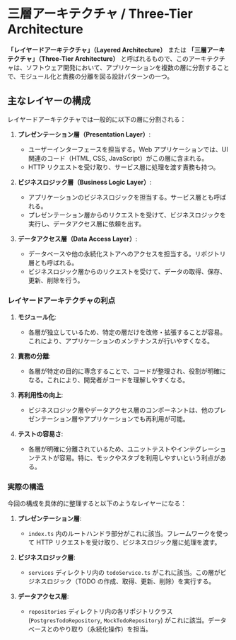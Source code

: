 # 三層アーキテクチャ / Three-Tier Architecture

**「レイヤードアーキテクチャ」（Layered Architecture）** または **「三層アーキテクチャ」（Three-Tier Architecture）** と呼ばれるもので、このアーキテクチャは、ソフトウェア開発において、アプリケーションを複数の層に分割することで、モジュール化と責務の分離を図る設計パターンの一つ。

## 主なレイヤーの構成

レイヤードアーキテクチャでは一般的に以下の層に分割される：

1. **プレゼンテーション層（Presentation Layer）**:

   - ユーザーインターフェースを担当する。Web アプリケーションでは、UI 関連のコード（HTML, CSS, JavaScript）がこの層に含まれる。
   - HTTP リクエストを受け取り、サービス層に処理を渡す責務も持つ。

2. **ビジネスロジック層（Business Logic Layer）**:

   - アプリケーションのビジネスロジックを担当する。サービス層とも呼ばれる。
   - プレゼンテーション層からのリクエストを受けて、ビジネスロジックを実行し、データアクセス層に依頼を出す。

3. **データアクセス層（Data Access Layer）**:
   - データベースや他の永続化ストアへのアクセスを担当する。リポジトリ層とも呼ばれる。
   - ビジネスロジック層からのリクエストを受けて、データの取得、保存、更新、削除を行う。

### レイヤードアーキテクチャの利点

1. **モジュール化**:

   - 各層が独立しているため、特定の層だけを改修・拡張することが容易。これにより、アプリケーションのメンテナンスが行いやすくなる。

2. **責務の分離**:

   - 各層が特定の目的に専念することで、コードが整理され、役割が明確になる。これにより、開発者がコードを理解しやすくなる。

3. **再利用性の向上**:

   - ビジネスロジック層やデータアクセス層のコンポーネントは、他のプレゼンテーション層やアプリケーションでも再利用が可能。

4. **テストの容易さ**:
   - 各層が明確に分離されているため、ユニットテストやインテグレーションテストが容易。特に、モックやスタブを利用しやすいという利点がある。

### 実際の構造

今回の構成を具体的に整理すると以下のようなレイヤーになる：

1. **プレゼンテーション層**:

   - `index.ts` 内のルートハンドラ部分がこれに該当。フレームワークを使って HTTP リクエストを受け取り、ビジネスロジック層に処理を渡す。

2. **ビジネスロジック層**:

   - `services` ディレクトリ内の `todoService.ts` がこれに該当。この層がビジネスロジック（TODO の作成、取得、更新、削除）を実行する。

3. **データアクセス層**:
   - `repositories` ディレクトリ内の各リポジトリクラス (`PostgresTodoRepository`, `MockTodoRepository`) がこれに該当。データベースとのやり取り（永続化操作）を担当。
